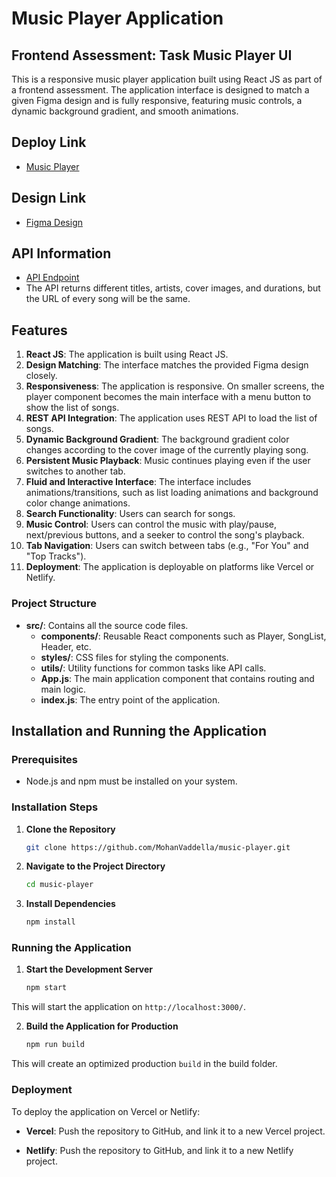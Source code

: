 # Music Player Application

## Frontend Assessment: Task Music Player UI

This is a responsive music player application built using React JS as part of a frontend assessment. The application interface is designed to match a given Figma design and is fully responsive, featuring music controls, a dynamic background gradient, and smooth animations.

## Deploy Link
- [Music Player](https://cmsmusicplayer.netlify.app/)
  
## Design Link
- [Figma Design](https://www.figma.com/file/RtKhzEeeuD2FtRsg2dxSep/Front-end-Assessment?type=design&node-id=1-2&mode=design&t=zEkwOdYyaeNx0z7m-4)

## API Information
- [API Endpoint](https://cms.samespace.com/items/songs)
- The API returns different titles, artists, cover images, and durations, but the URL of every song will be the same.

## Features

1. **React JS**: The application is built using React JS.
2. **Design Matching**: The interface matches the provided Figma design closely.
3. **Responsiveness**: The application is responsive. On smaller screens, the player component becomes the main interface with a menu button to show the list of songs.
4. **REST API Integration**: The application uses REST API to load the list of songs.
5. **Dynamic Background Gradient**: The background gradient color changes according to the cover image of the currently playing song.
6. **Persistent Music Playback**: Music continues playing even if the user switches to another tab.
7. **Fluid and Interactive Interface**: The interface includes animations/transitions, such as list loading animations and background color change animations.
8. **Search Functionality**: Users can search for songs.
9. **Music Control**: Users can control the music with play/pause, next/previous buttons, and a seeker to control the song's playback.
10. **Tab Navigation**: Users can switch between tabs (e.g., "For You" and "Top Tracks").
11. **Deployment**: The application is deployable on platforms like Vercel or Netlify.

### Project Structure

- **src/**: Contains all the source code files.
  - **components/**: Reusable React components such as Player, SongList, Header, etc.
  - **styles/**: CSS files for styling the components.
  - **utils/**: Utility functions for common tasks like API calls.
  - **App.js**: The main application component that contains routing and main logic.
  - **index.js**: The entry point of the application.

## Installation and Running the Application

### Prerequisites

- Node.js and npm must be installed on your system.

### Installation Steps

1. **Clone the Repository**
   ```bash
   git clone https://github.com/MohanVaddella/music-player.git

2. **Navigate to the Project Directory**
   ```bash
   cd music-player

3. **Install Dependencies**
   ```bash
   npm install

### Running the Application

1. **Start the Development Server**
   ```bash
   npm start

This will start the application on `http://localhost:3000/`.

2. **Build the Application for Production**
   ```bash
   npm run build

This will create an optimized production `build` in the build folder.

### Deployment

To deploy the application on Vercel or Netlify:

- **Vercel**: Push the repository to GitHub, and link it to a new Vercel project.
  
- **Netlify**: Push the repository to GitHub, and link it to a new Netlify project.



